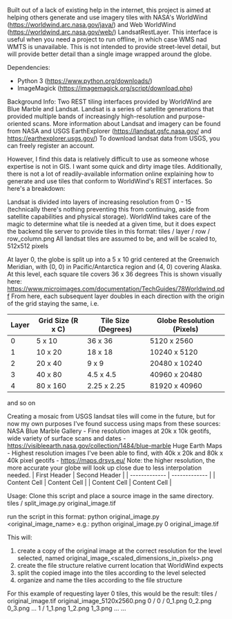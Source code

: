 Built out of a lack of existing help in the internet, this project is aimed at helping others generate and use imagery tiles with NASA's WorldWind (https://worldwind.arc.nasa.gov/java/) and Web WorldWind (https://worldwind.arc.nasa.gov/web/) LandsatRestLayer.
This interface is useful when you need a project to run offline, in which case WMS nad WMTS is unavailable. This is not intended to provide street-level detail, but will provide better detail than a single image wrapped around the globe.

Dependencies: 
- Python 3 (https://www.python.org/downloads/)
- ImageMagick (https://imagemagick.org/script/download.php)

Background Info:
Two REST tiling interfaces provided by WorldWind are Blue Marble and Landsat. Landsat is a series of satellite generations that provided multiple bands of increasingly high-resolution and purpose-oriented scans.
More information about Landsat and imagery can be found from NASA and USGS EarthExplorer (https://landsat.gsfc.nasa.gov/ and https://earthexplorer.usgs.gov/)
To download landsat data from USGS, you can freely register an account.

However, I find this data is relatively difficult to use as someone whose expertise is not in GIS. I want some quick and dirty image tiles. Additionally, there is not a lot of readily-available information online explaining how
to generate and use tiles that conform to WorldWind's REST interfaces. So here's a breakdown:

Landsat is divided into layers of increasing resolution from 0 - 15 (technically there's nothing preventing this from continuing, aside from satellite capabilities and physical storage). 
WorldWind takes care of the magic to determine what tile is needed at a given time, but it does expect the backend tile server to provide tiles in this format:
tiles / layer / row / row_column.png
All landsat tiles are assumed to be, and will be scaled to, 512x512 pixels

At layer 0, the globe is split up into a 5 x 10 grid centered at the Greenwich Meridian, with (0, 0) in Pacific/Antarctica region and (4, 0) covering Alaska. At this level, each square tile covers 36 x 36 degrees
This is shown visually here: https://www.microimages.com/documentation/TechGuides/78Worldwind.pdf
From here, each subsequent layer doubles in each direction with the origin of the grid staying the same, i.e.

| Layer | Grid Size (R x C) | Tile Size (Degrees) | Globe Resolution (Pixels) |
| ----- | ----------------- | ------------------- | ------------------------- |
|   0   |       5 x 10      |        36 x 36      |         5120 x 2560       |
|   1   |      10 x 20      |        18 x 18      |        10240 x 5120       |
|   2   |      20 x 40      |         9 x 9       |        20480 x 10240      |
|   3   |      40 x 80      |       4.5 x 4.5     |        40960 x 20480      |
|   4   |      80 x 160     |      2.25 x 2.25    |        81920 x 40960      |

and so on

Creating a mosaic from USGS landsat tiles will come in the future, but for now my own purposes I've found success using maps from these sources:
NASA Blue Marble Gallery - Fine resolution images at 20k x 10k geotifs, wide variety of surface scans and dates - https://visibleearth.nasa.gov/collection/1484/blue-marble 
Huge Earth Maps - Highest resolution images I've been able to find, with 40k x 20k and 80k x 40k pixel geotifs - https://maps.drsys.eu/ 
Note: the higher resolution, the more accurate your globe will look up close due to less interpolation needed.
| First Header  | Second Header |
| ------------- | ------------- |
| Content Cell  | Content Cell  |
| Content Cell  | Content Cell  |

Usage:
Clone this script and place a source image in the same directory.
tiles /
  split_image.py
  original_image.tif

run the script in this format: python original_image.py <layer> <original_image_name>
e.g.: python original_image.py 0 original_image.tif

This will:
1. create a copy of the original image at the correct resolution for the level selected, named original_image_<scaled_dimensions_in_pixels>.png
2. create the file structure relative current location that WorldWind expects
3. split the copied image into the tiles according to the level selected
4. organize and name the tiles according to the file structure
   
  For this example of requesting layer 0 tiles, this would be the result:
  tiles /
     original_image.tif
     original_image_5120x2560.png
     0 /
       0 /
         0_1.png
         0_2.png
         0_3.png
         ...
       1 /
         1_1.png
         1_2.png
         1_3.png
         ...
       ...
   
